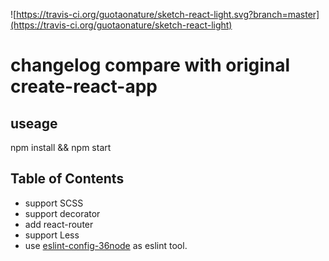 ![https://travis-ci.org/guotaonature/sketch-react-light.svg?branch=master](https://travis-ci.org/guotaonature/sketch-react-light)
# changelog compare with original create-react-app

## useage

npm install && npm start

## Table of Contents

- support SCSS
- support decorator
- add react-router
- support Less
- use [eslint-config-36node](https://github.com/36node/eslint-config-36node) as eslint tool.
